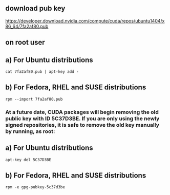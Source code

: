 ## download pub key

https://developer.download.nvidia.com/compute/cuda/repos/ubuntu1404/x86_64/7fa2af80.pub


## on root user
## a) For Ubuntu distributions
````
cat 7fa2af80.pub | apt-key add -
````
## b) For Fedora, RHEL and SUSE distributions
````
rpm --import 7fa2af80.pub
````

### At a future date, CUDA packages will begin removing the old public key with ID 5C37D3BE. If you are only using the newly signed repositories, it is safe to remove the old key manually by running, as root:
## a) For Ubuntu distributions
````
apt-key del 5C37D3BE
````
## b) For Fedora, RHEL and SUSE distributions
````
rpm -e gpg-pubkey-5c37d3be
````
